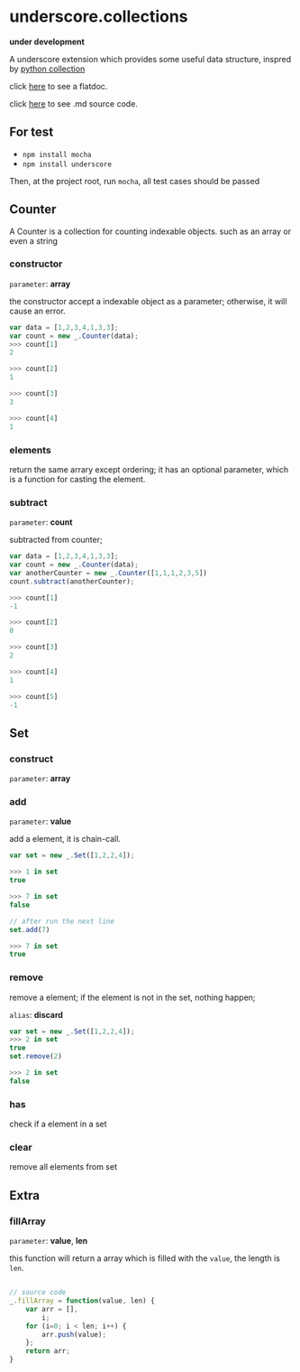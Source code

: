 underscore.collections
======================

**under development**

A underscore extension which provides some useful data structure, inspred by [python collection](http://docs.python.org/2/library/collections.html)

click [here](http://zhy0216.github.io/underscore.collections/) to see a flatdoc.

click [here](https://raw.githubusercontent.com/zhy0216/underscore.collections/master/README.md) to see .md source code.


For test
-------------
* `npm install mocha`
* `npm install underscore`

Then, at the project root, run `mocha`, all test cases should be passed

Counter
-------------
A Counter is a collection for counting indexable objects. such as an array or even a string

### constructor
`parameter`: **array**

the constructor accept a indexable object as a parameter; otherwise, it will cause an error.

```js
var data = [1,2,3,4,1,3,3];
var count = new _.Counter(data);
>>> count[1]
2

>>> count[2]
1

>>> count[3]
3

>>> count[4]
1
```

### elements
return the same arrary except ordering; it has an optional parameter, which is a function for casting the element.


### subtract
`parameter`: **count**

subtracted from counter;

```js
var data = [1,2,3,4,1,3,3];
var count = new _.Counter(data);
var anotherCounter = new _.Counter([1,1,1,2,3,5])
count.subtract(anotherCounter);

>>> count[1]
-1

>>> count[2]
0

>>> count[3]
2

>>> count[4]
1

>>> count[5]
-1
```

Set
------------

### construct
`parameter`: **array**

### add
`parameter`: **value**

add a element, it is chain-call.

```js
var set = new _.Set([1,2,2,4]);

>>> 1 in set
true

>>> 7 in set
false

// after run the next line
set.add(7)

>>> 7 in set
true
```

### remove
remove a element; if the element is not in the set, nothing happen;

`alias`: **discard**

```js
var set = new _.Set([1,2,2,4]);
>>> 2 in set
true
set.remove(2)

>>> 2 in set
false
```

### has
check if a element in a set

### clear
remove all elements from set

Extra
-----------

### fillArray
`parameter`: **value**, **len**

this function will return a array which is filled with the `value`, the length is `len`.

```js

// source code
_.fillArray = function(value, len) {
    var arr = [],
        i;
    for (i=0; i < len; i++) {
        arr.push(value);
    };
    return arr;
}
```











